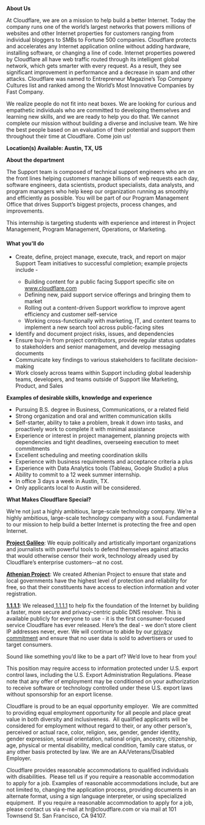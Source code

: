 <div class="content-intro">
	<div><strong>About Us</strong></div>
	<div>
		<p>At Cloudflare, we are on a mission to help build a better Internet. Today the company runs one of the world’s largest networks that powers millions of websites and other Internet properties for customers ranging from individual bloggers to SMBs to Fortune 500 companies. Cloudflare protects and accelerates any Internet application online without adding hardware, installing software, or changing a line of code. Internet properties powered by Cloudflare all have web traffic routed through its intelligent global network, which gets smarter with every request. As a result, they see significant improvement in performance and a decrease in spam and other attacks. Cloudflare was named to Entrepreneur Magazine’s Top Company Cultures list and ranked among the World’s Most Innovative Companies by Fast Company.&nbsp;</p>
		<p><span style="font-weight: 400;">We realize people do not fit into neat boxes. We are looking for curious and empathetic individuals who are committed to developing themselves and learning new skills, and we are ready to help you do that. We cannot complete our mission without building a diverse and inclusive team. We hire the best people based on an evaluation of their potential and support them throughout their time at Cloudflare. Come join us!&nbsp;</span></p>
	</div>
</div>
<p><strong>Location(s) Available: Austin, TX, US</strong></p>
<p><strong>About the department</strong></p>
<p>The Support team is composed of technical support engineers who are on the front lines helping customers manage billions of web requests each day, software engineers, data scientists, product specialists, data analysts, and program managers who help keep our organization running as smoothly and efficiently as possible. You will be part of our Program Management Office that drives Support’s biggest projects, process changes, and improvements.</p>
<p>This internship is targeting students with experience and interest in Project Management, Program Management, Operations, or Marketing.</p>
<h4><strong>What you'll do</strong></h4>
<ul>
	<li>Create, define, project manage, execute, track, and report on major Support Team initiatives to successful completion; example projects include -&nbsp;</li>
	<ul>
		<li>Building content for a public facing Support specific site on <a href="http://www.cloudflare.com">www.cloudflare.com</a></li>
		<li>Defining new, paid support service offerings and bringing them to market</li>
		<li>Rolling out a content-driven Support workflow to improve agent efficiency and customer self-service</li>
		<li>Working cross-functionally with marketing, IT, and content teams to implement a new search tool across public-facing sites</li>
	</ul>
	<li>Identify and document project risks, issues, and dependencies</li>
	<li>Ensure buy-in from project contributors, provide regular status updates to stakeholders and senior management, and develop messaging documents</li>
	<li>Communicate key findings to various stakeholders to facilitate decision-making</li>
	<li>Work closely across teams within Support including global leadership teams, developers, and teams outside of Support like Marketing, Product, and Sales</li>
</ul>
<p><strong>Examples of desirable skills, knowledge and experience</strong></p>
<ul>
	<li>Pursuing B.S. degree in Business, Communications, or a related field</li>
	<li>Strong organization and oral and written communication skills</li>
	<li>Self-starter, ability to take a problem, break it down into tasks, and proactively work to complete it with minimal assistance</li>
	<li>Experience or interest in project management, planning projects with dependencies and tight deadlines, overseeing execution to meet commitments</li>
	<li>Excellent scheduling and meeting coordination skills</li>
	<li>Experience with business requirements and acceptance criteria a plus</li>
	<li>Experience with Data Analytics tools (Tableau, Google Studio) a plus</li>
	<li>Ability to commit to a 12 week summer internship.</li>
	<li>In office 3 days a week in Austin, TX.</li>
	<li>Only applicants local to Austin will be considered.</li>
</ul>
<div class="content-conclusion">
	<p><strong>What Makes Cloudflare Special?</strong></p>
	<p><span style="font-weight: 400;">We’re not just a highly ambitious, large-scale technology company. We’re a highly ambitious, large-scale technology company with a soul. Fundamental to our mission to help build a better Internet is protecting the free and open Internet.</span></p>
	<p><a href="https://blog.cloudflare.com/protecting-free-expression-online/"><strong>Project Galileo</strong></a><span style="font-weight: 400;">: We equip politically and artistically important organizations and journalists with powerful tools to defend themselves against attacks that would otherwise censor their work, technology already used by Cloudflare’s enterprise customers--at no cost.</span></p>
	<p><strong><a href="https://www.cloudflare.com/athenian/">Athenian Project</a></strong><span style="font-weight: 400;">: We created Athenian Project to ensure that state and local governments have the highest level of protection and reliability for free, so that their constituents have access to election information and voter registration.</span></p>
	<p><a href="https://1.1.1.1/"><strong>1.1.1.1</strong></a><span style="font-weight: 400;">: We released</span><a href="https://1.1.1.1/"> <span style="font-weight: 400;">1.1.1.1</span></a><span style="font-weight: 400;"> to help fix the foundation of the Internet by building a faster, more secure and privacy-centric public DNS resolver. This is available publicly for everyone to use - it is the first consumer-focused service Cloudflare has ever released. Here’s the deal - we don’t store client IP addresses never, ever. We will continue to abide by our</span><a href="https://developers.cloudflare.com/1.1.1.1/privacy/public-dns-resolver"> privacy commitment</a><span style="font-weight: 400;"> and ensure that no user data is sold to advertisers or used to target consumers.</span></p>
	<p><span style="font-weight: 400;">Sound like something you’d like to be a part of? We’d love to hear from you!</span></p>
	<p><span style="font-weight: 400;">This position may require access to information protected under U.S. export control laws, including the U.S. Export Administration Regulations. Please note that any offer of employment may be conditioned on your authorization to receive software or technology controlled under these U.S. export laws without sponsorship for an export license.</span></p>
	<p><span style="font-weight: 400;">Cloudflare is proud to be an equal opportunity employer. &nbsp;We are committed to providing equal employment opportunity for all people and place great value in both diversity and inclusiveness. &nbsp;All qualified applicants will be considered for employment without regard to their, or any other person's, perceived or actual</span> <span style="font-weight: 400;">race, color, religion, sex, gender, gender identity, gender expression, sexual orientation, national origin, ancestry, citizenship, age, physical or mental disability, medical condition, family care status, or any other basis protected by law. </span><span style="font-weight: 400;">We are an AA/Veterans/Disabled Employer.</span></p>
	<p><span style="font-weight: 400;">Cloudflare provides reasonable accommodations to qualified individuals with disabilities. &nbsp;Please tell us if you require a reasonable accommodation to apply for a job. Examples of reasonable accommodations include, but are not limited to, changing the application process, providing documents in an alternate format, using a sign language interpreter, or using specialized equipment. &nbsp;If you require a reasonable accommodation to apply for a job, please contact us via e-mail at </span><span style="font-weight: 400;">hr@cloudflare.com</span><span style="font-weight: 400;"> or via mail at 101 Townsend St. San Francisco, CA 94107.</span></p>
</div>